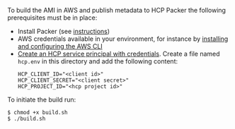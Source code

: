 To build the AMI in AWS and publish metadata to HCP Packer the following prerequisites must be in place:

- Install Packer (see [instructions](https://developer.hashicorp.com/packer/install))
- AWS credentials available in your environment, for instance by [installing and configuring the AWS CLI](https://docs.aws.amazon.com/cli/latest/userguide/getting-started-install.html)
- [Create an HCP service principal with credentials](https://developer.hashicorp.com/hcp/docs/hcp/admin/iam/service-principals). Create a file named `hcp.env` in this directory and add the following content:
    ```env
    HCP_CLIENT_ID="<client id>"
    HCP_CLIENT_SECRET="<client secret>"
    HCP_PROJECT_ID="<hcp project id>"
    ```

To initiate the build run:

```shell
$ chmod +x build.sh
$ ./build.sh
```